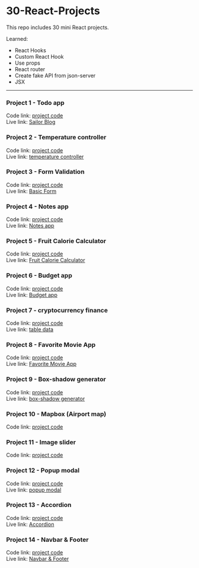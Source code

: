 # 30-React-Projects
This repo includes 30 mini React projects.

Learned:
* React Hooks
* Custom React Hook
* Use props
* React router
* Create fake API from json-server
* JSX

---

### Project 1 - Todo app
Code link:
[project code]()
</br>
Live link:
[Sailor Blog]()

### Project 2 - Temperature controller
Code link:
[project code](https://replit.com/@SalanLee/Temperature-controller#src/App.js)
</br>
Live link:
[temperature controller](https://temperature-controller.salanlee.repl.co/)

### Project 3 - Form Validation
Code link:
[project code](https://replit.com/@SalanLee/Basic-Form-1#src/App.js)
</br>
Live link:
[Basic Form](https://basic-form-1.salanlee.repl.co/)

### Project 4 - Notes app
Code link:
[project code](https://replit.com/@SalanLee/Notes-app#src/components/NotesList.js)
</br>
Live link:
[Notes app](https://notes-app.salanlee.repl.co/)

### Project 5 - Fruit Calorie Calculator
Code link:
[project code](https://github.com/matintynn/30-React-Projects/tree/project-5-calorie-calculator/calorie-calculator)
</br>
Live link:
[Fruit Calorie Calculator](https://fruit-calorie-calculator.salanlee.repl.co/)

### Project 6 - Budget app
Code link:
[project code](https://github.com/matintynn/30-React-Projects/tree/project-6-budget-app)
</br>
Live link:
[Budget app](https://budget-app-2.salanlee.repl.co/)

### Project 7 - cryptocurrency finance
Code link:
[project code]()
</br>
Live link:
[table data]()

### Project 8 - Favorite Movie App
Code link:
[project code](https://github.com/matintynn/30-React-Projects/tree/project-8-movie-search-app/movie-search)
</br>
Live link:
[Favorite Movie App](https://movie-search-app.salanlee.repl.co/)

### Project 9 - Box-shadow generator
Code link:
[project code](https://github.com/matintynn/30-React-Projects/tree/project-9-boxshadow-generator/boxshadow-generator)
</br>
Live link:
[box-shadow generator](https://box-shadow-generator.salanlee.repl.co/)


### Project 10 - Mapbox (Airport map)
Code link:
[project code](https://github.com/matintynn/30-React-Projects/tree/project-10-airport-map/airport-map)

### Project 11 - Image slider
Code link:
[project code](https://github.com/matintynn/30-React-Projects/tree/project-11-react-slider/react-slider)

### Project 12 - Popup modal
Code link:
[project code](https://github.com/matintynn/30-React-Projects/tree/project-12-popup-modal/popup-modal)
</br>
Live link:
[popup modal](https://Popup-modal.salanlee.repl.co)

### Project 13 - Accordion
Code link:
[project code](https://github.com/matintynn/30-React-Projects/tree/project-13-accordion/accordion)
</br>
Live link:
[Accordion](https://accordion.salanlee.repl.co/)

### Project 14 - Navbar & Footer
Code link:
[project code]()
</br>
Live link:
[Navbar & Footer]()